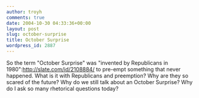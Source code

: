 ```yaml
---
author: troyh
comments: true
date: 2004-10-30 04:33:36+00:00
layout: post
slug: october-surprise
title: October Surprise
wordpress_id: 2887
---
```


So the term "October Surprise" was "invented by Republicans in 1980":http://slate.com/id/2108884/ to pre-empt something that never happened. What is it with Republicans and preemption? Why are they so scared of the future? Why do we still talk about an October Surprise? Why do I ask so many rhetorical questions today?
